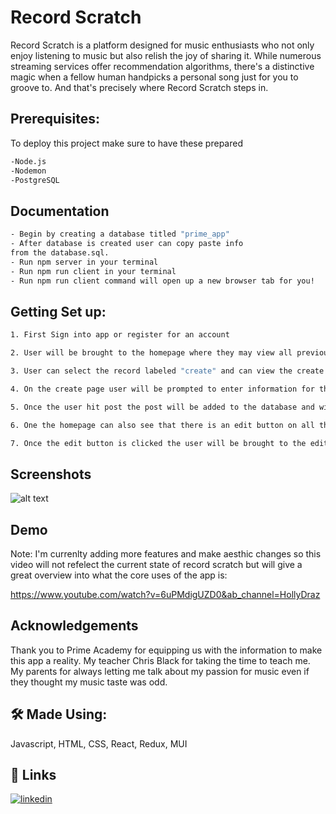 
# Record Scratch
Record Scratch is a platform designed for music enthusiasts who not only enjoy listening to music but also relish the joy of sharing it. While numerous streaming services offer recommendation algorithms, there's a distinctive magic when a fellow human handpicks a personal song just for you to groove to. And that's precisely where Record Scratch steps in.


## Prerequisites:

To deploy this project make sure to have these prepared

```bash
-Node.js
-Nodemon
-PostgreSQL
```


## Documentation

```bash
- Begin by creating a database titled "prime_app" 
- After database is created user can copy paste info 
from the database.sql. 
- Run npm server in your terminal
- Run npm run client in your terminal
- Run npm run client command will open up a new browser tab for you!
```


## Getting Set up:



```bash
1. First Sign into app or register for an account

2. User will be brought to the homepage where they may view all previous posts

3. User can select the record labeled "create" and can view the create page

4. On the create page user will be prompted to enter information for their song of choice

5. Once the user hit post the post will be added to the database and will also appear on the homepage

6. One the homepage can also see that there is an edit button on all their posts -

7. Once the edit button is clicked the user will be brought to the edit page that has the corresponding information for that post
```



## Screenshots

![alt text](file:///Users/hollydrazenovich/Desktop/Screenshot%202023-11-14%20at%2010.31.46%20PM.png)
## Demo


Note: I'm currenlty adding more features and make aesthic changes so this video will not refelect the current state of record scratch but will give a great overview into what the core uses of the app is:

https://www.youtube.com/watch?v=6uPMdigUZD0&ab_channel=HollyDraz


## Acknowledgements

Thank you to Prime Academy for equipping us with the information to make this app a reality. My teacher Chris Black for taking the time to teach me. My parents for always letting me talk about my passion for music even if they thought my music taste was odd.


## 🛠 Made Using:
Javascript, HTML, CSS, React, Redux, MUI


## 🔗 Links

[![linkedin](https://img.shields.io/badge/linkedin-0A66C2?style=for-the-badge&logo=linkedin&logoColor=white)](https://www.linkedin.com/in/hollydr/)



